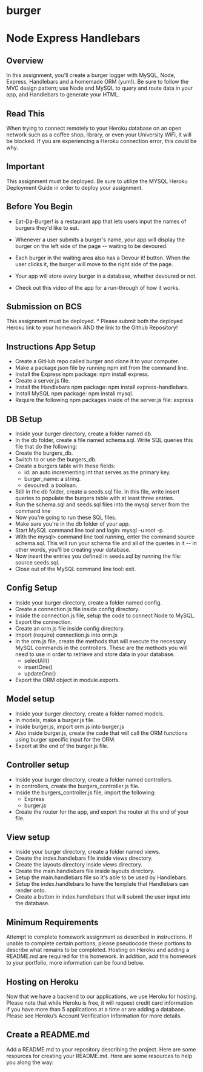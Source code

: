 # burger

# Node Express Handlebars

## Overview

In this assignment, you'll create a burger logger with MySQL, Node, Express, Handlebars and a homemade ORM (yum!). Be sure to follow the MVC design pattern; use Node and MySQL to query and route data in your app, and Handlebars to generate your HTML.

## Read This

When trying to connect remotely to your Heroku database on an open network such as a coffee shop, library, or even your University WiFi, it will be blocked. If you are experiencing a Heroku connection error, this could be why.

## Important

This assignment must be deployed. Be sure to utilize the MYSQL Heroku Deployment Guide in order to deploy your assignment.

## Before You Begin

- Eat-Da-Burger! is a restaurant app that lets users input the names of burgers they'd like to eat.

- Whenever a user submits a burger's name, your app will display the burger on the left side of the page -- waiting to be devoured.

- Each burger in the waiting area also has a Devour it! button. When the user clicks it, the burger will move to the right side of the page.

- Your app will store every burger in a database, whether devoured or not.

- Check out this video of the app for a run-through of how it works.

## Submission on BCS

This assignment must be deployed. \* Please submit both the deployed Heroku link to your homework AND the link to the Github Repository!

## Instructions App Setup

- Create a GitHub repo called burger and clone it to your computer.
- Make a package.json file by running npm init from the command line.
- Install the Express npm package: npm install express.
- Create a server.js file.
- Install the Handlebars npm package: npm install express-handlebars.
- Install MySQL npm package: npm install mysql.
- Require the following npm packages inside of the server.js file: express

## DB Setup

- Inside your burger directory, create a folder named db.
- In the db folder, create a file named schema.sql. Write SQL queries this file that do the following:
- Create the burgers_db.
- Switch to or use the burgers_db.
- Create a burgers table with these fields:
  - id: an auto incrementing int that serves as the primary key.
  - burger_name: a string.
  - devoured: a boolean.
- Still in the db folder, create a seeds.sql file. In this file, write insert queries to populate the burgers table with at least three entries.
- Run the schema.sql and seeds.sql files into the mysql server from the command line
- Now you're going to run these SQL files.
- Make sure you're in the db folder of your app.
- Start MySQL command line tool and login: mysql -u root -p.
- With the mysql> command line tool running, enter the command source schema.sql. This will run your schema file and all of the queries in it -- in other words, you'll be creating your database.
- Now insert the entries you defined in seeds.sql by running the file: source seeds.sql.
- Close out of the MySQL command line tool: exit.

## Config Setup

- Inside your burger directory, create a folder named config.
- Create a connection.js file inside config directory.
- Inside the connection.js file, setup the code to connect Node to MySQL.
- Export the connection.
- Create an orm.js file inside config directory.
- Import (require) connection.js into orm.js
- In the orm.js file, create the methods that will execute the necessary MySQL commands in the controllers. These are the methods you will need to use in order to retrieve and store data in your database.
  - selectAll()
  - insertOne()
  - updateOne()
- Export the ORM object in module.exports.

## Model setup

- Inside your burger directory, create a folder named models.
- In models, make a burger.js file.
- Inside burger.js, import orm.js into burger.js
- Also inside burger.js, create the code that will call the ORM functions using burger specific input for the ORM.
- Export at the end of the burger.js file.

## Controller setup

- Inside your burger directory, create a folder named controllers.
- In controllers, create the burgers_controller.js file.
- Inside the burgers_controller.js file, import the following:
  - Express
  - burger.js
- Create the router for the app, and export the router at the end of your file.

## View setup

- Inside your burger directory, create a folder named views.
- Create the index.handlebars file inside views directory.
- Create the layouts directory inside views directory.
- Create the main.handlebars file inside layouts directory.
- Setup the main.handlebars file so it's able to be used by Handlebars.
- Setup the index.handlebars to have the template that Handlebars can render onto.
- Create a button in index.handlebars that will submit the user input into the database.

## Minimum Requirements

Attempt to complete homework assignment as described in instructions. If unable to complete certain portions, please pseudocode these portions to describe what remains to be completed. Hosting on Heroku and adding a README.md are required for this homework. In addition, add this homework to your portfolio, more information can be found below.

## Hosting on Heroku

Now that we have a backend to our applications, we use Heroku for hosting. Please note that while Heroku is free, it will request credit card information if you have more than 5 applications at a time or are adding a database.
Please see Heroku’s Account Verification Information for more details.

## Create a README.md

Add a README.md to your repository describing the project. Here are some resources for creating your README.md. Here are some resources to help you along the way:
